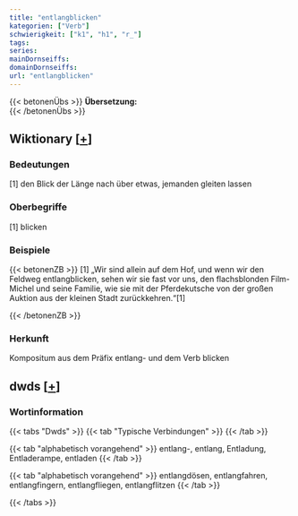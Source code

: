 ```yaml
---
title: "entlangblicken"
kategorien: ["Verb"]
schwierigkeit: ["k1", "h1", "r_"]
tags:
series:
mainDornseiffs:
domainDornseiffs:
url: "entlangblicken"
---
```


{{< betonenÜbs >}}
**Übersetzung:**  
{{< /betonenÜbs >}}

## Wiktionary [[+](https://de.wiktionary.org/wiki/entlangblicken)]

### Bedeutungen
[1] den Blick der Länge nach über etwas, jemanden gleiten lassen  

### Oberbegriffe
[1] blicken  

### Beispiele
{{< betonenZB >}}
[1] „Wir sind allein auf dem Hof, und wenn wir den Feldweg entlangblicken, sehen wir sie fast vor uns, den flachsblonden Film-Michel und seine Familie, wie sie mit der Pferdekutsche von der großen Auktion aus der kleinen Stadt zurückkehren.“[1]  

{{< /betonenZB >}}
### Herkunft
Kompositum aus dem Präfix entlang- und dem Verb blicken  



## dwds [[+](https://www.dwds.de/wb/entlangblicken)]

### Wortinformation
{{< tabs "Dwds" >}}
{{< tab "Typische Verbindungen" >}}
{{< /tab >}}

{{< tab "alphabetisch vorangehend" >}}
entlang-, entlang, Entladung, Entladerampe, entladen
{{< /tab >}}

{{< tab "alphabetisch vorangehend" >}}
entlangdösen, entlangfahren, entlangfingern, entlangfliegen, entlangflitzen
{{< /tab >}}

{{< /tabs >}}

